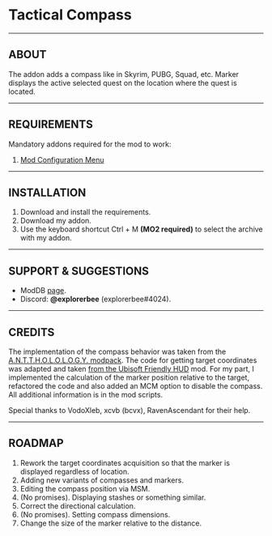 # Tactical Compass

---

## ABOUT

The addon adds a compass like in Skyrim, PUBG, Squad, etc. Marker displays the active selected quest on the location where the quest is located. 

---

## REQUIREMENTS

Mandatory addons required for the mod to work:
1. [Mod Configuration Menu](https://www.moddb.com/mods/stalker-anomaly/addons/anomaly-mod-configuration-menu)

---

## INSTALLATION

1. Download and install the requirements.
2. Download my addon.
3. Use the keyboard shortcut Ctrl + M **(MO2 required)** to select the archive with my addon.

---

## SUPPORT & SUGGESTIONS
- ModDB [page](https://www.moddb.com/members/explorerbee).
- Discord: **@explorerbee** (explorerbee#4024).

---

## CREDITS
The implementation of the compass behavior was taken from the [A.N.T.T.H.O.L.O.L.O.G.Y. modpack](https://ap-pro.ru/forums/topic/4266-anomaly-anthology-12/).
The code for getting target coordinates was adapted and taken [from the Ubisoft Friendly HUD](https://www.moddb.com/mods/stalker-anomaly/addons/hud-ubisoft-friendly) mod.
For my part, I implemented the calculation of the marker position relative to the target, refactored the code and also added an MCM option to disable the compass.
All additional information is in the mod scripts.

Special thanks to VodoXleb, xcvb (bcvx), RavenAscendant for their help.

---

## ROADMAP

1. Rework the target coordinates acquisition so that the marker is displayed regardless of location.
2. Adding new variants of compasses and markers.
3. Editing the compass position via MSM.
4. (No promises). Displaying stashes or something similar.
5. Correct the directional calculation. 
6. (No promises). Setting compass dimensions.
7. Change the size of the marker relative to the distance.